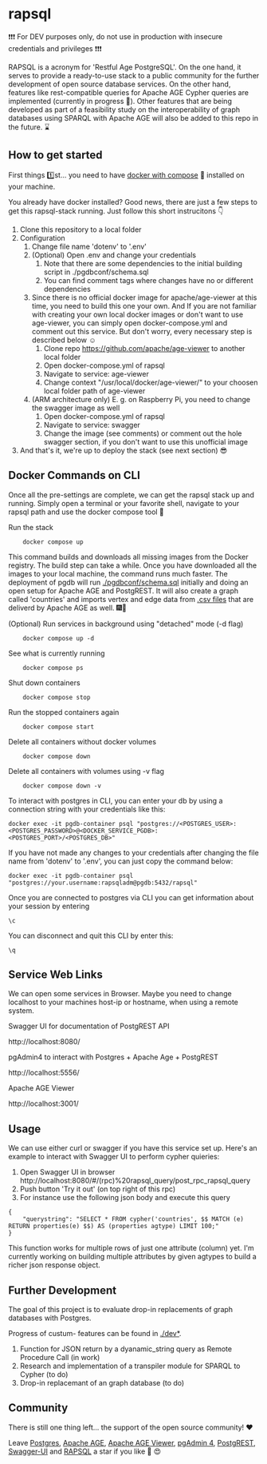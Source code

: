 # rapsql #
:exclamation::exclamation::exclamation: For DEV purposes only, do not use in production with insecure credentials and privileges :exclamation::exclamation::exclamation:

RAPSQL is a acronym for 'Restful Age PostgreSQL'. On the one hand, it serves to provide a ready-to-use stack to a public community for the further development of open source database services. On the other hand, features like rest-compatible queries for Apache AGE Cypher queries are implemented (currently in progress :construction:). Other features that are being developed as part of a feasibility study on the interoperability of graph databases using SPARQL with Apache AGE will also be added to this repo in the future. :hourglass:


## How to get started ##
First things :one:st...  you need to have [docker with compose](https://docs.docker.com/get-docker/) :whale: installed on your machine. 

You already have docker installed? Good news, there are just a few steps to get this rapsql-stack running. Just follow this short instrucitons :point_down:

1. Clone this repository to a local folder
2. Configuration
    1. Change file name 'dotenv' to '.env'
    2. (Optional) Open .env and change your credentials
        1. Note that there are some dependencies to the initial building script in ./pgdbconf/schema.sql
        2. You can find comment tags where changes have no or different dependencies
    3. Since there is no official docker image for apache/age-viewer at this time, you need to build this one your own. And If you are not familiar with creating your own local docker images or don't want to use age-viewer, you can simply open docker-compose.yml and comment out this service. But don't worry, every necessary step is described below :relaxed:
        1. Clone repo https://github.com/apache/age-viewer to another local folder
        2. Open docker-compose.yml of rapsql
        3. Navigate to service: age-viewer 
        4. Change context "/usr/local/docker/age-viewer/" to your choosen local folder path of age-viewer
    4. (ARM architecture only) E. g. on Raspberry Pi, you need to change the swagger image as well
        1. Open docker-compose.yml of rapsql
        2. Navigate to service: swagger
        3. Change the image (see comments) or comment out the hole swagger section, if you don't want to use this unofficial image
3. And that's it, we're up to deploy the stack (see next section) :sunglasses:


## Docker Commands on CLI ##
Once all the pre-settings are complete, we can get the rapsql stack up and running. Simply open a terminal or your favorite shell, navigate to your rapsql path and use the docker compose tool :muscle:

Run the stack 
~~~
    docker compose up
~~~    
This command builds and downloads all missing images from the Docker registry. The build step can take a while. Once you have downloaded all the images to your local machine, the command runs much faster. The deployment of pgdb will run [./pgdbconf/schema.sql](https://github.com/OpenSemanticLab/rapsql/blob/main/pgdbconf/schema.sql) initially and doing an open setup for Apache AGE and PostgREST. It will also create a graph called 'countries' and imports vertex and edge data from [.csv files](https://github.com/apache/age/tree/master/regress/age_load/data) that are deliverd by Apache AGE as well. :fireworks::clap:

(Optional) Run services in background using "detached" mode (-d flag)
~~~
    docker compose up -d
~~~  

See what is currently running
~~~
    docker compose ps
~~~  

Shut down containers
~~~
    docker compose stop
~~~   

Run the stopped containers again
~~~
    docker compose start
~~~ 

Delete all containers without docker volumes
~~~
    docker compose down
~~~ 

Delete all containers with volumes using -v flag
~~~
    docker compose down -v
~~~ 

To interact with postgres in CLI, you can enter your db by using a connection string with your credentials like this:
~~~
docker exec -it pgdb-container psql "postgres://<POSTGRES_USER>:<POSTGRES_PASSWORD>@<DOCKER_SERVICE_PGDB>:<POSTGRES_PORT>/<POSTGRES_DB>"
~~~ 

If you have not made any changes to your credentials after changing the file name from 'dotenv' to '.env', you can just copy the command below:
~~~
docker exec -it pgdb-container psql "postgres://your.username:rapsqladm@pgdb:5432/rapsql"
~~~ 

Once you are connected to postgres via CLI you can get information about your session by entering
~~~
\c
~~~ 

You can disconnect and quit this CLI by enter this:
~~~
\q
~~~ 

## Service Web Links ##
We can open some services in Browser. Maybe you need to change localhost to your machines host-ip or hostname, when using a remote system.

Swagger UI for documentation of PostgREST API

http://localhost:8080/


pgAdmin4 to interact with Postgres + Apache Age + PostgREST 
    
http://localhost:5556/


Apache AGE Viewer
    
http://localhost:3001/


## Usage ##
We can use either curl or swagger if you have this service set up. Here's an example to interact with Swagger UI to perform cypher quieries:

1. Open Swagger UI in browser http://localhost:8080/#/(rpc)%20rapsql_query/post_rpc_rapsql_query 
2. Push button 'Try it out' (on top right of this rpc)
3. For instance use the following json body and execute this query
~~~
{
    "querystring": "SELECT * FROM cypher('countries', $$ MATCH (e) RETURN properties(e) $$) AS (properties agtype) LIMIT 100;"
}
~~~ 
This function works for multiple rows of just one attribute (column) yet. I'm currently working on building multiple attributes by given agtypes to build a richer json response object.


## Further Development ##
The goal of this project is to evaluate drop-in replacements of graph databases with Postgres.

Progress of custum- features can be found in [./dev*](https://github.com/OpenSemanticLab/rapsql/tree/main/dev).

1. Function for JSON return by a dyanamic_string query as Remote Procedure Call (in work)
2. Research and implementation of a transpiler module for SPARQL to Cypher (to do)
3. Drop-in replacemant of an graph database (to do)


## Community ##
There is still one thing left... the support of the open source community! :heart:

Leave [Postgres](https://github.com/postgres/postgres), [Apache AGE](https://github.com/apache/age/), [Apache AGE Viewer](https://github.com/apache/age-viewer), [pgAdmin 4](https://github.com/pgadmin-org/pgadmin4), [PostgREST](https://github.com/PostgREST/postgrest), [Swagger-UI](https://github.com/swagger-api/swagger-ui) and [RAPSQL](https://github.com/OpenSemanticLab/rapsql/) a star if you like :star2: :heart_eyes:

